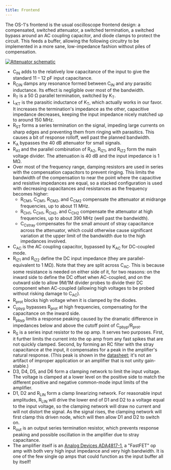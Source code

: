 ```yaml
---
title: Frontend
---
```


The OS-1's frontend is the usual oscilloscope frontend design: a compensated,
switched attenuator, a switched termination, a switched bypass around an
AC coupling capacitor, and diode clamps to protect the circuit. This feeds
a buffer, allowing the following circuitry to be implemented in a more sane,
low-impedance fashion without piles of compensation.

[![Attenuator schematic](https://raw.githubusercontent.com/cpavlina/os/master/Frontend/Planning/Attens.png)](https://raw.githubusercontent.com/cpavlina/os/master/Frontend/Planning/Attens.png)

* C<sub>IN</sub> adds to the relatively low capacitance of the input to
        give the standard 11 &ndash; 12 pF input capacitance.
* R<sub>CIN</sub> damps any resonance formed between C<sub>IN</sub> and
        any parasitic inductance. Its effect is negligible over most of the
        bandwidth.
* R<sub>T</sub> is a 50 &Omega; parallel termination, switched by K<sub>T</sub>.
* L<sub>KT</sub> is the parasitic inductance of K<sub>T</sub>, which actually works
        in our favor. It increases the termination's impedance as the other,
        capacitive impedance decreases, keeping the input impedance nicely matched up
        to around 150 MHz.
* R<sub>ST</sub> forms a series termination on the signal, impeding large
        currents on sharp edges and preventing them from ringing with parasitics.
        This causes a bit of response rolloff, well past the planned bandwidth.
* K<sub>A</sub> bypasses the 40 dB attenuator for small signals.
* R<sub>A1</sub> and the parallel combination of R<sub>A2</sub>, R<sub>IZ1</sub>,
        and R<sub>IZ2</sub> form the main voltage divider. The attenuation is 40 dB and
        the input impedance is 1 M&Omega;.
* Over most of the frequency range, damping resistors are used in series with the
        compensation capacitors to prevent ringing. This limits the bandwidth of the
        compensation to near the point where the capacitive and resistive impedances
        are equal, so a stacked configuration is used with decreasing capacitances and
        resistances as the frequency becomes higher:
    * R<sub>CM1</sub>, C<sub>CM1</sub>, R<sub>CM2</sub>, and C<sub>CM2</sub>
                compensate the attenuator at midrange frequencies, up to about 11 MHz.
    * R<sub>CH1</sub>, C<sub>CH1</sub>, R<sub>CH2</sub>, and C<sub>CH2</sub>
                compensate the attenuator at high frequencies, up to about 390 MHz (well
                past the bandwidth).
    * C<sub>Cstray</sub> compensates for the small amount of stray capacitance
                across the attenuator, which could otherwise cause significant variation
                at the upper limit of the bandwidth due to the high impedances involved.
* C<sub>AC</sub> is the AC coupling capacitor, bypassed by K<sub>AC</sub> for
        DC-coupled mode.
* R<sub>IZ1</sub> and R<sub>IZ2</sub> define the DC input impedance (they are
        parallel-equivalent to 1 M&Omega;). Note that they are split across C<sub>AC</sub>.
        This is because some resistance is needed on either side of it, for two reasons:
        on the inward side to define the DC offset when AC-coupled, and on the outward side
        to allow 9M/1M divider probes to divide their DC component when AC-coupled
        (allowing high voltages to be probed without risking damage to C<sub>AC</sub>).
* R<sub>prot</sub> blocks high voltage when it is clamped by the diodes.
* C<sub>pbyp</sub> bypasses R<sub>prot</sub> at high frequencies, compensating for
        the capacitance on the inward side.
* R<sub>pbyp</sub> limits a response peaking caused by the dramatic difference
        in impedances below and above the cutoff point of C<sub>pbyp</sub>/R<sub>prot</sub>.
* R<sub>S</sub> is a series input resistor to the op amp. It serves two purposes.
        First, it further limits the current into the op amp from any fast spikes that
        are not quickly clamped. Second, by forming an RC filter with the stray capacitance
        at the input, it compensates for a peak in the amplifier's natural response.
        (This peak is shown in the [datasheet](http://www.analog.com/media/en/technical-documentation/data-sheets/ADA4817-1_4817-2.pdf);
        it's not an artifact of improper application or an amplifier that is not unity gain-stable.)
* D3, D4, D5, and D6 form a clamping network to limit the input voltage. The voltage
        is clamped at a lower level on the positive side to match the different positive
        and negative common-mode input limits of the amplifier.
* D1, D2 and R<sub>LIN</sub> form a clamp linearizing network. For reasonable
        input amplitudes, R<sub>LIN</sub> will drive the lower end of D1 and D2 to
        a voltage equal to the input voltage, so the clamping network will draw no
        current and will not distort the signal. As the signal rises, the clamping
        network will first clamp this driven node, which will then allow D1 and D2
        to switch on.
* R<sub>out</sub> is an output series termination resistor, which prevents response
        peaking and possible oscillation in the amplifier due to stray capacitance.
* The amplifier itself is an [Analog Devices ADA4817-1](http://www.analog.com/media/en/technical-documentation/data-sheets/ADA4817-1_4817-2.pdf),
        a "FastFET" op amp with both very high input impedance and very high bandwidth. It is
        one of the few single op amps that could function as the input buffer all by itself!
